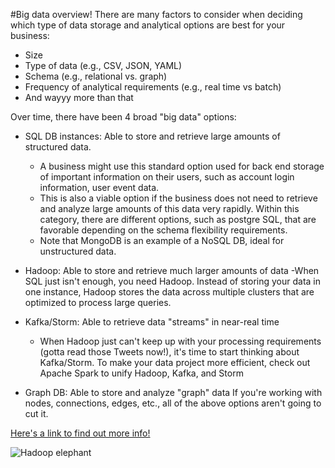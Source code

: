 #Big data overview!
There are many factors to consider when deciding which type of data storage and analytical options are best for your business:
- Size
- Type of data (e.g., CSV, JSON, YAML)
- Schema (e.g., relational vs. graph)
- Frequency of analytical requirements (e.g., real time vs batch)
- And wayyy more than that

Over time, there have been 4 broad "big data" options:
- SQL DB instances: Able to store and retrieve large amounts of structured data.
    - A business might use this standard option used for back end storage of important information on their users, such as account login information, user event data. 
    - This is also a viable option if the business does not need to retrieve and analyze large amounts of this data very rapidly. Within this category, there are different options, such as postgre SQL, that are favorable depending on the schema flexibility requirements. 
    - Note that MongoDB is an example of a NoSQL DB, ideal for unstructured data. 
    
- Hadoop: Able to store and retrieve much larger amounts of data
    -When SQL just isn't enough, you need Hadoop. Instead of storing your data in one instance, Hadoop stores the data across multiple
      clusters that are optimized to process large queries. 
    
- Kafka/Storm: Able to retrieve data "streams" in near-real time
    - When Hadoop just can't keep up with your processing requirements (gotta read those Tweets now!), it's time to start thinking about Kafka/Storm. To make your data project more efficient, check out Apache Spark to unify Hadoop, Kafka, and Storm
      
      
- Graph DB: Able to store and analyze "graph" data
  If you're working with nodes, connections, edges, etc., all of the above options aren't going to cut it.
  
[Here's a link to find out more info!](http://www.information-age.com/technology/information-management/123460615/top-8-trends-big-data-2016)
  
![Hadoop elephant](http://siliconangle.com/files/2014/12/hadoop-elephant.png)
